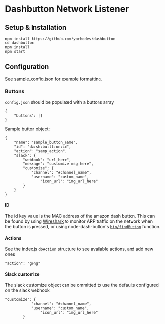# Dashbutton Network Listener

## Setup & Installation
```
npm install https://github.com/yorhodes/dashbutton
cd dashbutton
npm install
npm start
```

## Configuration
See [sample_config.json](https://github.com/yorhodes/dashbutton/blob/master/sample_config.json) for example formatting.
### Buttons
`config.json` should be populated with a buttons array
```
{
	"buttons": []
}
```
Sample button object:
```
{
	"name": "sample_button_name",
	"id": "da:sh:bu:tt:on:id",
	"action": "samp_action",
  	"slack": {
		"webhook": "url_here",
  		"message": "customize msg here",
	  	"customize": {
  			"channel": "#channel_name",
  			"username": "custom_name",
    			"icon_url": "img_url_here"
		}
  	}
}
```
#### ID
The id key value is the MAC address of the amazon dash button. This can be found by using [Wireshark](https://www.wireshark.org/) to monitor ARP traffic on the network when the button is pressed, or using node-dash-button's [`bin/findButton`](https://github.com/hortinstein/node-dash-button) function.

#### Actions
See the index.js `doAction` structure to see available actions, and add new ones
```
"action": "gong"
```
#### Slack customize
The slack customize object can be ommitted to use the defaults configured on the slack webhook
```
"customize": {
  			"channel": "#channel_name",
  			"username": "custom_name",
    			"icon_url": "img_url_here"
		}
```

